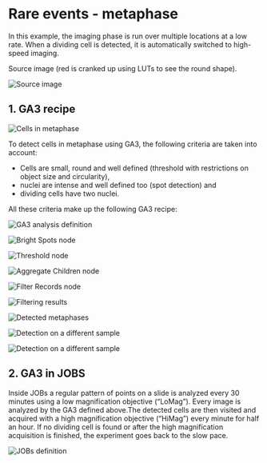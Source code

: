 # Rare events - metaphase

In this example, the imaging phase is run over multiple locations at a
low rate. When a dividing cell is detected, it is automatically switched
to high-speed imaging.

Source image (red is cranked up using LUTs to see the round shape).

![Source image](images/ga3_rare_events_metaphase_example_01.png)

## 1. GA3 recipe

![Cells in metaphase](images/ga3_rare_events_metaphase_example_02.png)

To detect cells in metaphase using GA3, the following criteria are taken into account:
- Cells are small, round and well defined (threshold with restrictions on object size and circularity),
- nuclei are intense and well defined too (spot detection) and
- dividing cells have two nuclei.

All these criteria make up the following GA3 recipe:

![GA3 analysis definition](images/ga3_rare_events_metaphase_example_03.png)

![Bright Spots node](images/ga3_rare_events_metaphase_example_05.png)

![Threshold node](images/ga3_rare_events_metaphase_example_04.png)

![Aggregate Children node](images/ga3_rare_events_metaphase_example_06.png)

![Filter Records node](images/ga3_rare_events_metaphase_example_07.png)

![Filtering results](images/ga3_rare_events_metaphase_example_08.png)

![Detected metaphases](images/ga3_rare_events_metaphase_example_09.png)

![Detection on a different sample](images/ga3_rare_events_metaphase_example_10.png)

![Detection on a different sample](images/ga3_rare_events_metaphase_example_11.png)

## 2. GA3 in JOBS

Inside JOBs a regular pattern of points on a slide is analyzed every 30
minutes using a low magnification objective (“LoMag”). Every image is
analyzed by the GA3 defined above.The detected cells are then visited
and acquired with a high magnification objective (“HiMag”) every minute
for half an hour. If no dividing cell is found or after the high
magnification acquisition is finished, the experiment goes back to the
slow pace.

![JOBs definition](images/ga3_rare_events_metaphase_example_12.png)
